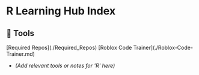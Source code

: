 # R Learning Hub Index

## 🧰 Tools

\[Required Repos](./Required_Repos)
\[Roblox Code Trainer](./Roblox-Code-Trainer.md)
- *(Add relevant tools or notes for 'R' here)*
